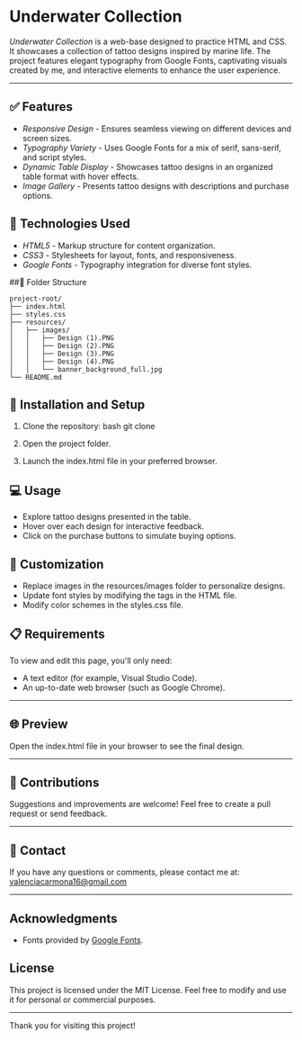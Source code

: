 # Underwater Collection

*Underwater Collection* is a web-base designed to practice HTML and CSS. It showcases a collection of tattoo designs inspired by marine life. The project features elegant typography from Google Fonts, captivating visuals created by me, and interactive elements to enhance the user experience.

---

##  ✅ Features
- *Responsive Design* - Ensures seamless viewing on different devices and screen sizes.
- *Typography Variety* - Uses Google Fonts for a mix of serif, sans-serif, and script styles.
- *Dynamic Table Display* - Showcases tattoo designs in an organized table format with hover effects.
- *Image Gallery* - Presents tattoo designs with descriptions and purchase options.

## 📑 Technologies Used
- *HTML5* - Markup structure for content organization.
- *CSS3* - Stylesheets for layout, fonts, and responsiveness.
- *Google Fonts* - Typography integration for diverse font styles.

##📁 Folder Structure

	project-root/
	├── index.html
	├── styles.css
	├── resources/
	│   ├── images/
	│   │   ├── Design (1).PNG
	│   │   ├── Design (2).PNG
	│   │   ├── Design (3).PNG
	│   │   ├── Design (4).PNG
	│   │   └── banner_background_full.jpg
	└── README.md


## 💾 Installation and Setup
1. Clone the repository:
   bash
   git clone <repository-url>
   
2. Open the project folder.
3. Launch the index.html file in your preferred browser.

## 💻 Usage
- Explore tattoo designs presented in the table.
- Hover over each design for interactive feedback.
- Click on the purchase buttons to simulate buying options.

## 🎨 Customization
- Replace images in the resources/images folder to personalize designs.
- Update font styles by modifying the <link> tags in the HTML file.
- Modify color schemes in the styles.css file.

## 📋 Requirements
To view and edit this page, you'll only need:
- A text editor (for example, Visual Studio Code).
- An up-to-date web browser (such as Google Chrome).

---

## 🌐 Preview
Open the index.html file in your browser to see the final design.

---

## 🤝 Contributions
Suggestions and improvements are welcome! Feel free to create a pull request or send feedback.

---

## 📧 Contact
If you have any questions or comments, please contact me at: valenciacarmona16@gmail.com

---

## Acknowledgments
- Fonts provided by [Google Fonts](https://fonts.google.com/).

## License
This project is licensed under the MIT License. Feel free to modify and use it for personal or commercial purposes.

---

Thank you for visiting this project!
